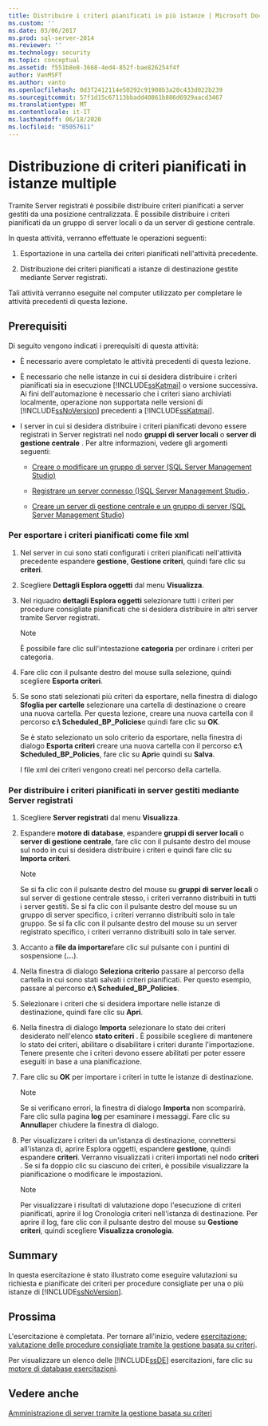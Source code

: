 ```yaml
---
title: Distribuire i criteri pianificati in più istanze | Microsoft Docs
ms.custom: ''
ms.date: 03/06/2017
ms.prod: sql-server-2014
ms.reviewer: ''
ms.technology: security
ms.topic: conceptual
ms.assetid: f551b8e8-3668-4ed4-852f-bae826254f4f
author: VanMSFT
ms.author: vanto
ms.openlocfilehash: 0d3f2412114e50292c91908b3a20c433d022b239
ms.sourcegitcommit: 57f1d15c67113bbadd40861b886d6929aacd3467
ms.translationtype: MT
ms.contentlocale: it-IT
ms.lasthandoff: 06/18/2020
ms.locfileid: "85057611"
---
```

# <a name="deploy-scheduled-policies-to-multiple-instances"></a>Distribuzione di criteri pianificati in istanze multiple
  Tramite Server registrati è possibile distribuire criteri pianificati a server gestiti da una posizione centralizzata. È possibile distribuire i criteri pianificati da un gruppo di server locali o da un server di gestione centrale.  
  
 In questa attività, verranno effettuate le operazioni seguenti:  
  
1.  Esportazione in una cartella dei criteri pianificati nell'attività precedente.  
  
2.  Distribuzione dei criteri pianificati a istanze di destinazione gestite mediante Server registrati.  
  
 Tali attività verranno eseguite nel computer utilizzato per completare le attività precedenti di questa lezione.  
  
## <a name="prerequisites"></a>Prerequisiti  
 Di seguito vengono indicati i prerequisiti di questa attività:  
  
-   È necessario avere completato le attività precedenti di questa lezione.  
  
-   È necessario che nelle istanze in cui si desidera distribuire i criteri pianificati sia in esecuzione [!INCLUDE[ssKatmai](../includes/sskatmai-md.md)] o versione successiva. Ai fini dell'automazione è necessario che i criteri siano archiviati localmente, operazione non supportata nelle versioni di [!INCLUDE[ssNoVersion](../includes/ssnoversion-md.md)] precedenti a [!INCLUDE[ssKatmai](../includes/sskatmai-md.md)].  
  
-   I server in cui si desidera distribuire i criteri pianificati devono essere registrati in Server registrati nel nodo **gruppi di server locali** o **server di gestione centrale** . Per altre informazioni, vedere gli argomenti seguenti:  
  
    -   [Creare o modificare un gruppo di server &#40;SQL Server Management Studio&#41;](../ssms/register-servers/create-or-edit-a-server-group-sql-server-management-studio.md)  
  
    -   [Registrare un server connesso &#40;&#41;SQL Server Management Studio ](../ssms/register-servers/register-a-connected-server-sql-server-management-studio.md).  
  
    -   [Creare un server di gestione centrale e un gruppo di server &#40;SQL Server Management Studio&#41;](../ssms/register-servers/create-a-central-management-server-and-server-group.md)  
  
### <a name="to-export-the-scheduled-policies-as-xml-files"></a>Per esportare i criteri pianificati come file xml  
  
1.  Nel server in cui sono stati configurati i criteri pianificati nell'attività precedente espandere **gestione**, **Gestione criteri**, quindi fare clic su **criteri**.  
  
2.  Scegliere **Dettagli Esplora oggetti** dal menu **Visualizza**.  
  
3.  Nel riquadro **dettagli Esplora oggetti** selezionare tutti i criteri per procedure consigliate pianificati che si desidera distribuire in altri server tramite Server registrati.  
  
    > [!NOTE]  
    >  È possibile fare clic sull'intestazione **categoria** per ordinare i criteri per categoria.  
  
4.  Fare clic con il pulsante destro del mouse sulla selezione, quindi scegliere **Esporta criteri**.  
  
5.  Se sono stati selezionati più criteri da esportare, nella finestra di dialogo **Sfoglia per cartelle** selezionare una cartella di destinazione o creare una nuova cartella. Per questa lezione, creare una nuova cartella con il percorso **c:\ Scheduled_BP_Policies**e quindi fare clic su **OK**.  
  
     Se è stato selezionato un solo criterio da esportare, nella finestra di dialogo **Esporta criteri** creare una nuova cartella con il percorso **c:\ Scheduled_BP_Policies**, fare clic su **Apri**e quindi su **Salva**.  
  
     I file xml dei criteri vengono creati nel percorso della cartella.  
  
### <a name="to-deploy-the-scheduled-policies-to-servers-that-are-managed-through-registered-servers"></a>Per distribuire i criteri pianificati in server gestiti mediante Server registrati  
  
1.  Scegliere **Server registrati** dal menu **Visualizza**.  
  
2.  Espandere **motore di database**, espandere **gruppi di server locali** o **server di gestione centrale**, fare clic con il pulsante destro del mouse sul nodo in cui si desidera distribuire i criteri e quindi fare clic su **Importa criteri**.  
  
    > [!NOTE]  
    >  Se si fa clic con il pulsante destro del mouse su **gruppi di server locali** o sul server di gestione centrale stesso, i criteri verranno distribuiti in tutti i server gestiti. Se si fa clic con il pulsante destro del mouse su un gruppo di server specifico, i criteri verranno distribuiti solo in tale gruppo. Se si fa clic con il pulsante destro del mouse su un server registrato specifico, i criteri verranno distribuiti solo in tale server.  
  
3.  Accanto a **file da importare**fare clic sul pulsante con i puntini di sospensione (**...**).  
  
4.  Nella finestra di dialogo **Seleziona criterio** passare al percorso della cartella in cui sono stati salvati i criteri pianificati. Per questo esempio, passare al percorso **c:\ Scheduled_BP_Policies**.  
  
5.  Selezionare i criteri che si desidera importare nelle istanze di destinazione, quindi fare clic su **Apri**.  
  
6.  Nella finestra di dialogo **Importa** selezionare lo stato dei criteri desiderato nell'elenco **stato criteri** . È possibile scegliere di mantenere lo stato dei criteri, abilitare o disabilitare i criteri durante l'importazione. Tenere presente che i criteri devono essere abilitati per poter essere eseguiti in base a una pianificazione.  
  
7.  Fare clic su **OK** per importare i criteri in tutte le istanze di destinazione.  
  
    > [!NOTE]  
    >  Se si verificano errori, la finestra di dialogo **Importa** non scomparirà. Fare clic sulla pagina **log** per esaminare i messaggi. Fare clic su **Annulla**per chiudere la finestra di dialogo.  
  
8.  Per visualizzare i criteri da un'istanza di destinazione, connettersi all'istanza di, aprire Esplora oggetti, espandere **gestione**, quindi espandere **criteri**. Verranno visualizzati i criteri importati nel nodo **criteri** . Se si fa doppio clic su ciascuno dei criteri, è possibile visualizzare la pianificazione o modificare le impostazioni.  
  
    > [!NOTE]  
    >  Per visualizzare i risultati di valutazione dopo l'esecuzione di criteri pianificati, aprire il log Cronologia criteri nell'istanza di destinazione. Per aprire il log, fare clic con il pulsante destro del mouse su **Gestione criteri**, quindi scegliere **Visualizza cronologia**.  
  
## <a name="summary"></a>Summary  
 In questa esercitazione è stato illustrato come eseguire valutazioni su richiesta e pianificate dei criteri per procedure consigliate per una o più istanze di [!INCLUDE[ssNoVersion](../includes/ssnoversion-md.md)].  
  
## <a name="next"></a>Prossima  
 L'esercitazione è completata. Per tornare all'inizio, vedere [esercitazione: valutazione delle procedure consigliate tramite la gestione basata su criteri](../../2014/tutorials/tutorial-evaluating-best-practices-by-using-policy-based-management.md).  
  
 Per visualizzare un elenco delle [!INCLUDE[ssDE](../includes/ssde-md.md)] esercitazioni, fare clic su [motore di database esercitazioni](../relational-databases/database-engine-tutorials.md).  
  
## <a name="see-also"></a>Vedere anche  
 [Amministrazione di server tramite la gestione basata su criteri](../relational-databases/policy-based-management/administer-servers-by-using-policy-based-management.md)  
  
  
